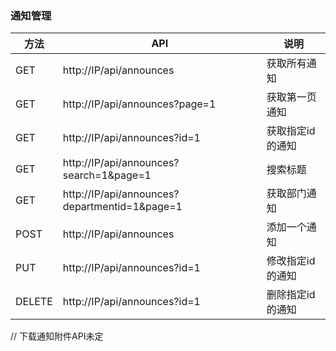 ### 通知管理

| 方法   | API                                          | 说明
|------ |------                                         |------   |
|GET    | http://IP/api/announces                       | 获取所有通知
|GET    | http://IP/api/announces?page=1                | 获取第一页通知
|GET    | http://IP/api/announces?id=1                  | 获取指定id的通知
|GET    | http://IP/api/announces?search=1&page=1       | 搜索标题
|GET    | http://IP/api/announces?departmentid=1&page=1 | 获取部门通知
|POST   | http://IP/api/announces                       | 添加一个通知
|PUT    | http://IP/api/announces?id=1                  | 修改指定id的通知
|DELETE | http://IP/api/announces?id=1                  | 删除指定id的通知
// 下载通知附件API未定
